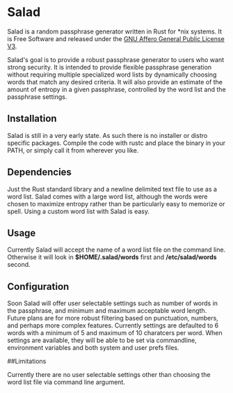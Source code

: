 #  Salad

Salad is a random passphrase generator written in Rust for *nix systems. It is Free Software
and released under the [GNU Affero General Public License V3](http://www.gnu.org/licenses/agpl.html).

Salad's goal is to provide a robust passphrase generator to users who want strong security. It is intended to provide flexible passphrase generation without requiring multiple specialized word lists by dynamically choosing words that match any desired criteria. It will also provide an estimate of the amount of entropy in a given passphrase, controlled by the word list and the passphrase settings.


## Installation

Salad is still in a very early state. As such there is no installer or distro specific packages. Compile the code with rustc and place the binary in your PATH, or simply call it from wherever you like. 


## Dependencies

Just the Rust standard library and a newline delimited text file to use as a word list. Salad comes with a large word list, although the words were chosen to maximize entropy rather than be particularly easy to memorize or spell. Using a custom word list with Salad is easy.


## Usage

Currently Salad will accept the name of a word list file on the command line. Otherwise it will look in **$HOME/.salad/words** first and **/etc/salad/words** second. 


## Configuration

Soon Salad will offer user selectable settings such as number of words in the passphrase, and minimum and maximum acceptable word length. Future plans are for more robust filtering based on punctuation, numbers, and perhaps more complex features. Currently settings are defaulted to 6 words with a minimum of 5 and maximum of 10 charatcers per word. When settings are available, they will be able to be set via commandline, environment variables and both system and user prefs files.


##Limitations

Currently there are no user selectable settings other than choosing the word list file via command line argument.
